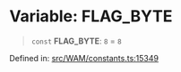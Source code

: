 # Variable: FLAG\_BYTE

> `const` **FLAG\_BYTE**: `8` = `8`

Defined in: [src/WAM/constants.ts:15349](https://github.com/WhiskeySockets/Baileys/blob/2fdabb7f387029b680a2c5e056c7022c25b0f110/src/WAM/constants.ts#L15349)
